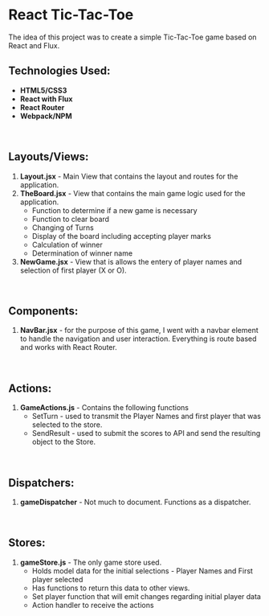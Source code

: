 # React Tic-Tac-Toe

The idea of this project was to create a simple Tic-Tac-Toe game based on React and Flux.

## Technologies Used:

* **HTML5/CSS3**
* **React with Flux**
* **React Router**
* **Webpack/NPM**

<br>

## Layouts/Views:

1. **Layout.jsx** - Main View that contains the layout and routes for the application.
2. **TheBoard.jsx** - View that contains the main game logic used for the application.
   * Function to determine if a new game is necessary
   * Function to clear board
   * Changing of Turns
   * Display of the board including accepting player marks
   * Calculation of winner
   * Determination of winner name
3. **NewGame.jsx** - View that is allows the entery of player names and selection of first player (X or O).

<br>

## Components:
1. **NavBar.jsx** - for the purpose of this game, I went with a navbar element to handle the navigation and user interaction. Everything is route based and works with React Router.

<br>

## Actions:
1. **GameActions.js** - Contains the following functions
   * SetTurn - used to transmit the Player Names and first player that was selected to the store.
   * SendResult - used to submit the scores to API and send the resulting object to the Store.

<br>

## Dispatchers:
1. **gameDispatcher** - Not much to document. Functions as a dispatcher.

<br>

## Stores:
1. **gameStore.js** - The only game store used.
   * Holds model data for the initial selections - Player Names and First player selected
   * Has functions to return this data to other views.
   * Set player function that will emit changes regarding initial player data
   * Action handler to receive the actions
